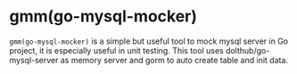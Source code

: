 # gmm(go-mysql-mocker)

`gmm(go-mysql-mocker)` is a simple but useful tool to mock mysql server in Go project, it is especially useful in unit testing. This tool uses dolthub/go-mysql-server as memory server and gorm to auto create table and init data.